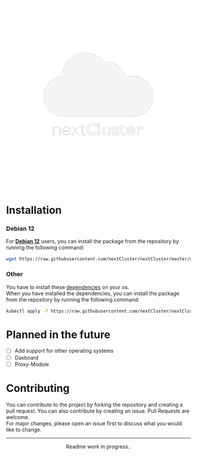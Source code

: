 <div align="center">
  <img src="../.img/logo_middle.png" alt="nextCluster">
</div>

# Installation

### Debian 12
For <b><u> Debian 12</u></b> users, you can install the package from the repository by running the following command:
```bash
wget https://raw.githubusercontent.com/nextCluster/nextCluster/master/scripts/install-cluster.sh && chmod +x install-cluster.sh && ./install-cluster.sh && rm install-cluster.sh
```

### Other
You have to install these [dependencies](https://wiki.nextcluster.net/docs/installation/dependencies) on your os.
<br/>When you have installed the dependencies, you can install the package from the repository by running the following command:
```bash
kubectl apply -f https://raw.githubusercontent.com/nextCluster/nextCluster/master/scripts/init-cluster.yml
```

# Planned in the future
- [ ] Add support for other operating systems
- [ ] Dasboard
- [ ] Proxy-Module

# Contributing
You can contribute to the project by forking the repository and creating a pull request. You can also contribute by creating an issue.
Pull Requests are welcome.<br/>
For major changes, please open an issue first to discuss what you would like to change.

****
<p align="center">
    Readme work in progress..
</p>

